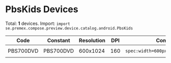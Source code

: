 # PbsKids Devices

Total: **1** devices. Import: `import se.premex.compose.preview.device.catalog.android.PbsKids`

| Code | Constant | Resolution | DPI | Compose Spec | Preview Usage |
|------|----------|------------|-----|-------------|---------------|
| PBS700DVD | PBS700DVD | 600x1024 | 160 | `spec:width=600px,height=1024px,dpi=160` | `@Preview(device = PbsKids.PBS700DVD)` |

<!-- Generated automatically. Do not edit manually. -->
